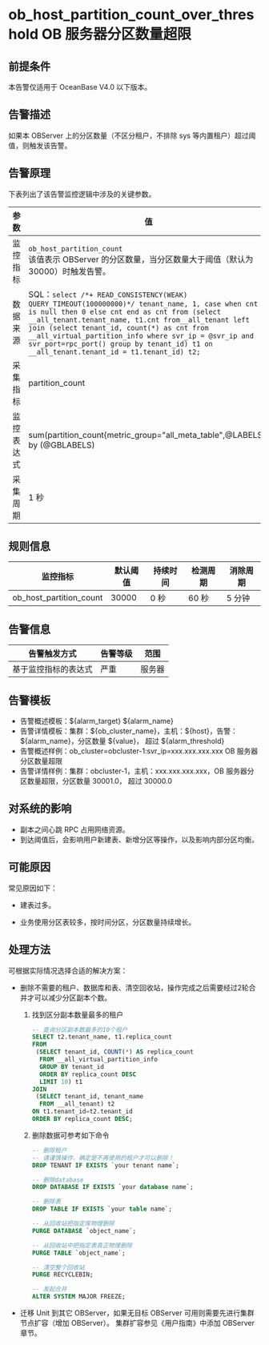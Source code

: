 # ob_host_partition_count_over_threshold OB 服务器分区数量超限

## 前提条件

本告警仅适用于 OceanBase V4.0 以下版本。

## 告警描述

如果本 OBServer 上的分区数量（不区分租户，不排除 sys 等内置租户）超过阈值，则触发该告警。

## 告警原理

下表列出了该告警监控逻辑中涉及的关键参数。

|  参数   |值 |
|-------|-----|
| 监控指标  | `ob_host_partition_count` </br> 该值表示 OBServer 的分区数量，当分区数量大于阈值（默认为 30000）时触发告警。 |
| 数据来源  | SQL：```select /*+ READ_CONSISTENCY(WEAK) QUERY_TIMEOUT(100000000)*/ tenant_name, 1, case when cnt is null then 0 else cnt end as cnt from (select __all_tenant.tenant_name, t1.cnt from__all_tenant left join (select tenant_id, count(*) as cnt from __all_virtual_partition_info where svr_ip = @svr_ip and svr_port=rpc_port() group by tenant_id) t1 on __all_tenant.tenant_id = t1.tenant_id) t2; ```  |
| 采集指标  | partition_count  |
| 监控表达式 | sum(partition_count{metric_group="all_meta_table",@LABELS}) by (@GBLABELS)  |
| 采集周期  | 1 秒  |

## 规则信息

|          监控指标           | 默认阈值  | 持续时间 | 检测周期 | 消除周期 |
|-------------------------|-------|------|------|------|
| ob_host_partition_count | 30000 | 0 秒  | 60 秒 | 5 分钟 |

## 告警信息

|   告警触发方式   | 告警等级 | 范围  |
|------------|------|-----|
| 基于监控指标的表达式 | 严重   | 服务器 |

## 告警模板

* 告警概述模板：\${alarm_target} ${alarm_name}
* 告警详情模板：集群：\${ob_cluster_name}，主机：\${host}，告警：\${alarm_name}，分区数量 \${value}， 超过 \${alarm_threshold}
* 告警概述样例：ob_cluster=obcluster-1:svr_ip=xxx.xxx.xxx.xxx OB 服务器分区数量超限
* 告警详情样例：集群：obcluster-1，主机：xxx.xxx.xxx.xxx，OB 服务器分区数量超限，分区数量 30001.0， 超过 30000.0

## 对系统的影响

* 副本之间心跳 RPC 占用网络资源。
* 到达阈值后，会影响用户新建表、新增分区等操作，以及影响内部分区均衡。

## 可能原因

常见原因如下：

* 建表过多。

* 业务使用分区表较多，按时间分区，分区数量持续增长。

## 处理方法

可根据实际情况选择合适的解决方案：

* 删除不需要的租户、数据库和表、清空回收站，操作完成之后需要经过2轮合并才可以减少分区副本个数。

  1. 找到区分副本数量最多的租户

     ```sql
     -- 查询分区副本数最多的10个租户
     SELECT t2.tenant_name, t1.replica_count
     FROM 
      (SELECT tenant_id, COUNT(*) AS replica_count
       FROM __all_virtual_partition_info
       GROUP BY tenant_id
       ORDER BY replica_count DESC
       LIMIT 10) t1
     JOIN
      (SELECT tenant_id, tenant_name
       FROM __all_tenant) t2
     ON t1.tenant_id=t2.tenant_id
     ORDER BY replica_count DESC;
     ```

  2. 删除数据可参考如下命令

     ```sql
     -- 删除租户
     -- 请谨慎操作，确定是不再使用的租户才可以删除！
     DROP TENANT IF EXISTS `your tenant name`;
     
     -- 删除database
     DROP DATABASE IF EXISTS `your database name`;
     
     -- 删除表
     DROP TABLE IF EXISTS `your table name`;
     
     -- 从回收站把指定库物理删除
     PURGE DATABASE `object_name`;
     
     -- 从回收站中把指定表真正物理删除
     PURGE TABLE `object_name`;
     
     -- 清空整个回收站
     PURGE RECYCLEBIN;
     
     -- 发起合并
     ALTER SYSTEM MAJOR FREEZE;
     ```

* 迁移 Unit 到其它 OBServer，如果无目标 OBServer 可用则需要先进行集群节点扩容（增加 OBServer）。 集群扩容参见《用户指南》中添加 OBServer 章节。
